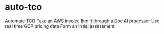 # auto-tco
Automate TCO
Take an AWS invoice
Run it through a Doc AI processor
Use real time GCP pricing data
Form an initial assessment